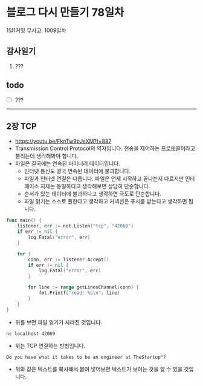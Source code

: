 # 블로그 다시 만들기 78일차

1일1커밋 무사고: 1009일차

## 감사일기

1. ???

## todo

- [ ] ???

---

## 2장 TCP

- https://youtu.be/FknTw9bJsXM?t=887
- Transmission Control Protocol의 약자입니다. 전송을 제어하는 프로토콜이라고 불리는데 생각해봐야 합니다.
- 파일은 결국에는 연속된 바이너리 데이터입니다.
  - 인터넷 통신도 결국 연속된 데이터에 불과합니다.
  - 파일과 인터넷 연결은 다릅니다. 파일은 언제 시작하고 끝나는지 다르지만 인터페이스 자체는 동일하다고 생각해보면 상당히 단순합니다.
  - 순서가 있는 데이터에 불과하다고 생각하면 극도로 단순합니다.
  - 파일 읽기는 스스로 풀한다고 생각하고 커넥션은 푸시를 받는다고 생각하면 됩니다.

```go 
func main() {
	listener, err := net.Listen("tcp", "42069")
	if err != nil {
		log.Fatal("error", err)
	}

	for {
		conn, err := listener.Accept()
		if err != nil {
			log.Fatal("error", err)
		}

		for line := range getLinesChannel(conn) {
			fmt.Printf("read: %s\n", line)
		}
	}
}
```

- 위를 보면 파일 읽기가 사라진 것입니다.

```sh 
nc localhost 42069
```

- 위는 TCP 연결하는 방법입니다.

```
Do you have what it takes to be an engineer at TheStartup™?
```

- 위와 같은 텍스트를 복사해서 붙여 넣어보면 텍스트가 보이는 것을 알 수 있을 것입니다.

